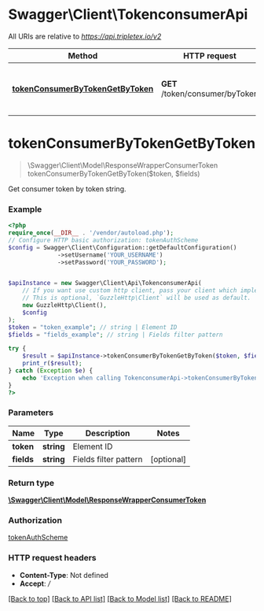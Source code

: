 # Swagger\Client\TokenconsumerApi

All URIs are relative to *https://api.tripletex.io/v2*

Method | HTTP request | Description
------------- | ------------- | -------------
[**tokenConsumerByTokenGetByToken**](TokenconsumerApi.md#tokenconsumerbytokengetbytoken) | **GET** /token/consumer/byToken | Get consumer token by token string.

# **tokenConsumerByTokenGetByToken**
> \Swagger\Client\Model\ResponseWrapperConsumerToken tokenConsumerByTokenGetByToken($token, $fields)

Get consumer token by token string.

### Example
```php
<?php
require_once(__DIR__ . '/vendor/autoload.php');
// Configure HTTP basic authorization: tokenAuthScheme
$config = Swagger\Client\Configuration::getDefaultConfiguration()
              ->setUsername('YOUR_USERNAME')
              ->setPassword('YOUR_PASSWORD');


$apiInstance = new Swagger\Client\Api\TokenconsumerApi(
    // If you want use custom http client, pass your client which implements `GuzzleHttp\ClientInterface`.
    // This is optional, `GuzzleHttp\Client` will be used as default.
    new GuzzleHttp\Client(),
    $config
);
$token = "token_example"; // string | Element ID
$fields = "fields_example"; // string | Fields filter pattern

try {
    $result = $apiInstance->tokenConsumerByTokenGetByToken($token, $fields);
    print_r($result);
} catch (Exception $e) {
    echo 'Exception when calling TokenconsumerApi->tokenConsumerByTokenGetByToken: ', $e->getMessage(), PHP_EOL;
}
?>
```

### Parameters

Name | Type | Description  | Notes
------------- | ------------- | ------------- | -------------
 **token** | **string**| Element ID |
 **fields** | **string**| Fields filter pattern | [optional]

### Return type

[**\Swagger\Client\Model\ResponseWrapperConsumerToken**](../Model/ResponseWrapperConsumerToken.md)

### Authorization

[tokenAuthScheme](../../README.md#tokenAuthScheme)

### HTTP request headers

 - **Content-Type**: Not defined
 - **Accept**: */*

[[Back to top]](#) [[Back to API list]](../../README.md#documentation-for-api-endpoints) [[Back to Model list]](../../README.md#documentation-for-models) [[Back to README]](../../README.md)

